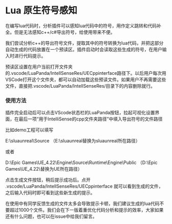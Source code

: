 # Lua 原生符号感知

在编写lua代码时，分析插件可以感知lua代码中的符号，用作定义跳转和代码补全。但是无法感知c++/c#导出符号，给使用带来不便。

我们尝试分析c++的导出符号文件，提取其中的符号转换为lua代码，并把这部分自动生成的代码放置在一个预读区。插件启动时会读取这些生成的符号，在用户输入时进行代码提示。

预读区设置在用户当前打开文件夹的.vscode/LuaPanda/IntellSenseRes/UECppinterface路径下。以后用户每次用VSCode打开这个文件夹，都可以自动加载这些预读文件。如果用户不再需要这些文件，直接把.vscode/LuaPanda/IntellSenseRes/目录下的内容删除就行。

### 使用方法

插件完全启动后可以点击VScode状态栏的LuaPanda按钮，拉起可视化设置界面，在最后一项“用于IntelliSense的cpp文件夹路径”中填入导出符号的文件路径

比如demo工程可以填写 

E:\sluaunreal\Source （E:\sluaunreal替换为sluaunreal所在路径）

或者

D:\Epic Games\UE_4.22\Engine\Source\Runtime\Engine\Public  （D:\Epic Games\UE_4.22\替换为UE所在路径）

点击生成文件按钮，稍后提示成功后。点开 .vscode/LuaPanda/IntellSenseRes/UECppinterface 就可以看到生成的文件，之后输入代码时即可看到这些新生成的提示。

在使用中有同学反馈生成的文件太多会导致提示卡顿，我们建议生成的lua代码不要超过1000个文件。我们会在下一版着重优化代码分析和提示的效率，大家如果还有什么问题，也可以在issue中给我们留言。

